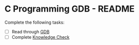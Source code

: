 # C Programming GDB - README
Complete the following tasks:
- [ ] Read through [GDB](gdb.md)
- [ ] Complete [Knowledge Check](knowledge_check.md)